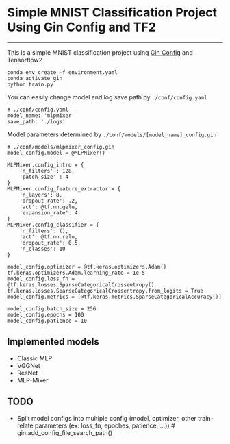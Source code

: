 # Simple MNIST Classification Project Using Gin Config and TF2

-------------

This is a simple MNIST classification project using [Gin Config](https://github.com/google/gin-config) and Tensorflow2

    conda env create -f environment.yaml
    conda activate gin
    python train.py

You can easily change model and log save path by `./conf/config.yaml`
    
    # ./conf/config.yaml
    model_name: 'mlpmixer'
    save_path: './logs'

Model parameters determined by `./conf/models/[model_name]_config.gin`
    
    # ./conf/models/mlpmixer_config.gin
    model_config.model = @MLPMixer()

    MLPMixer.config_intro = {
        'n_filters' : 128,
        'patch_size' : 4
    }
    MLPMixer.config_feature_extractor = {
        'n_layers': 8,
        'dropout_rate': .2,
        'act': @tf.nn.gelu,
        'expansion_rate': 4
    }
    MLPMixer.config_classifier = {
        'n_filters': (),
        'act': @tf.nn.relu,
        'dropout_rate': 0.5,
        'n_classes': 10
    }
    
    model_config.optimizer = @tf.keras.optimizers.Adam()
    tf.keras.optimizers.Adam.learning_rate = 1e-5
    model_config.loss_fn = @tf.keras.losses.SparseCategoricalCrossentropy()
    tf.keras.losses.SparseCategoricalCrossentropy.from_logits = True
    model_config.metrics = [@tf.keras.metrics.SparseCategoricalAccuracy()]
    
    model_config.batch_size = 256
    model_config.epochs = 100
    model_config.patience = 10



## Implemented models

- Classic MLP
- VGGNet
- ResNet
- MLP-Mixer


## TODO
- Split model configs into multiple config (model, optimizer, other train-relate parameters (ex: loss_fn, epoches, patience, ...)) # gin.add_config_file_search_path()
